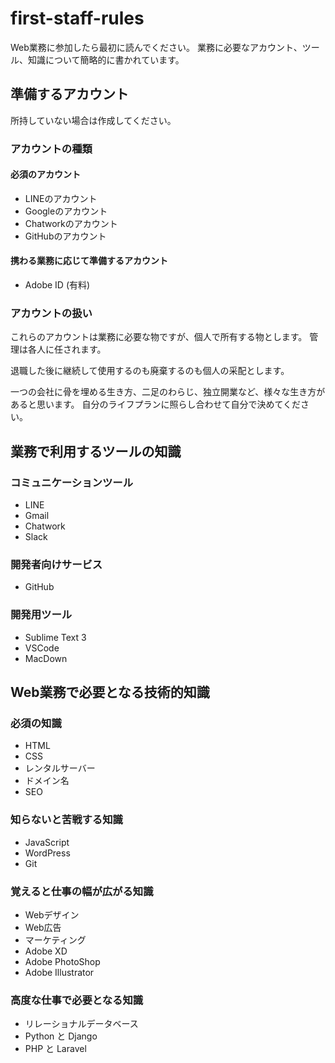 # first-staff-rules
Web業務に参加したら最初に読んでください。
業務に必要なアカウント、ツール、知識について簡略的に書かれています。

## 準備するアカウント
所持していない場合は作成してください。

### アカウントの種類
#### 必須のアカウント
* LINEのアカウント
* Googleのアカウント
* Chatworkのアカウント
* GitHubのアカウント

#### 携わる業務に応じて準備するアカウント
* Adobe ID (有料)

### アカウントの扱い
これらのアカウントは業務に必要な物ですが、個人で所有する物とします。
管理は各人に任されます。

退職した後に継続して使用するのも廃棄するのも個人の采配とします。

一つの会社に骨を埋める生き方、二足のわらじ、独立開業など、様々な生き方があると思います。
自分のライフプランに照らし合わせて自分で決めてください。

## 業務で利用するツールの知識

### コミュニケーションツール
* LINE
* Gmail
* Chatwork
* Slack

### 開発者向けサービス
* GitHub

### 開発用ツール
* Sublime Text 3
* VSCode
* MacDown

## Web業務で必要となる技術的知識

### 必須の知識
* HTML
* CSS
* レンタルサーバー
* ドメイン名
* SEO

### 知らないと苦戦する知識
* JavaScript
* WordPress
* Git

### 覚えると仕事の幅が広がる知識
* Webデザイン
* Web広告
* マーケティング
* Adobe XD
* Adobe PhotoShop
* Adobe Illustrator

### 高度な仕事で必要となる知識
* リレーショナルデータベース
* Python と Django
* PHP と Laravel
